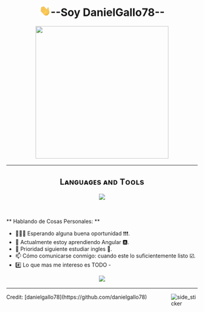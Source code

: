 <div> 
 
  <h1 align="center"><img src="https://raw.githubusercontent.com/ABSphreak/ABSphreak/master/gifs/Hi.gif" width="30px">--Soy DanielGallo78-- </h1>


<p align="center"><img src="https://github.com/danielgallo78/danielgallo78/assets/130160711/e3f95f46-4699-4223-a46d-f7a1ce9b985e" height="350px" width="350px"/></p>
</div>
<hr>

<!--Languages and Tools Section-->       
<h2 align="center">Lᴀɴɢᴜᴀɢᴇs ᴀɴᴅ Tᴏᴏʟs</h2> 
<p align="center">
<img width="500px"  src="https://skillicons.dev/icons?i=,js,html,angular,css,react,nodejs,git,vscode,bootstrap,discord,npm,ts"/>
</p>
<br />

** Hablando de Cosas Personales: **

- 👨🏽‍💻 Esperando alguna buena oportunidad  ❗❗❗.
- 🌱 Actualmente estoy aprendiendo Angular 🅰️.
- 💬 Prioridad siguiente estudiar ingles 📘.
- 📫 Cómo comunicarse conmigo: cuando este lo suficientemente listo ☑️.
- #️⃣ Lo que mas me intereso es TODO -  




<!--Footer--> 
<p align="center">
  <img src="https://capsule-render.vercel.app/api?type=waving&color=gradient&height=65&section=footer"/>
</p>

------

<img align="right" width=70px height=70px alt="side_sticker" src="https://media.giphy.com/media/TEnXkcsHrP4YedChhA/giphy.gif" />
Credit: [danielgallo78](https://github.com/danielgallo78)
